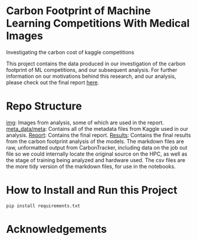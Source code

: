 # Carbon Footprint of Machine Learning Competitions With Medical Images
Investigating the carbon cost of kaggle competitions

This project contains the data produced in our investigation of the carbon footprint of ML competitions, and our subsequent analysis.
For further information on our motivations behind this research, and our analysis, please check out the final report [here](https://github.com/carbonCostKaggle/carbon-cost-kaggle/blob/main/report/final_report.pdf).

# Repo Structure
[img](https://github.com/carbonCostKaggle/carbon-cost-kaggle/tree/main/img): Images from analysis, some of which are used in the report.
[meta_data/meta](https://github.com/carbonCostKaggle/carbon-cost-kaggle/tree/main/meta_data/meta): Contains all of the metadata files from Kaggle used in our analysis. 
[Report](https://github.com/carbonCostKaggle/carbon-cost-kaggle/tree/main/report): Contains the final report.
[Results](https://github.com/carbonCostKaggle/carbon-cost-kaggle/tree/main/results): Contains the final results from the carbon footprint analysis of the models. The markdown files are raw, unformatted output from CarbonTracker, including data on the job out file so we could internally locate the original source on the HPC, as well as the stage of training being analyzed and hardware used. The csv files are the more tidy version of the markdown files, for use in the notebooks.

# How to Install and Run this Project

```
pip install requirements.txt
```

# Acknowledgements
